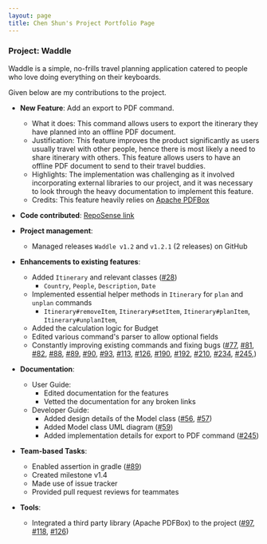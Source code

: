 ```yaml
---
layout: page
title: Chen Shun's Project Portfolio Page
---
```


### Project: Waddle

Waddle is a simple, no-frills travel planning application catered to people who love doing everything on their keyboards.

Given below are my contributions to the project.

* **New Feature**: Add an export to PDF command.
  * What it does: This command allows users to export the itinerary they have planned into an offline PDF document.
  * Justification: This feature improves the product significantly as users usually travel with other people, hence
there is most likely a need to share itinerary with others. This feature allows users to have an offline PDF document
to send to their travel buddies.
  * Highlights: The implementation was challenging as it involved incorporating external libraries to our project, and 
it was necessary to look through the heavy documentation to implement this feature.
  * Credits: This feature heavily relies on [Apache PDFBox](https://pdfbox.apache.org/)

* **Code contributed**: [RepoSense link](https://nus-cs2103-ay2223s1.github.io/tp-dashboard/?search=ciaoosuuu&breakdown=true&sort=groupTitle&sortWithin=title&since=2022-09-16&timeframe=commit&mergegroup=&groupSelect=groupByRepos&checkedFileTypes=docs~functional-code~test-code~other)

* **Project management**:
  * Managed releases `Waddle v1.2` and `v1.2.1` (2 releases) on GitHub

* **Enhancements to existing features**:
  * Added `Itinerary` and relevant classes ([#28](https://github.com/AY2223S1-CS2103T-W11-4/tp/pull/28))
    * `Country`, `People`, `Description`, `Date`
  * Implemented essential helper methods in `Itinerary` for `plan` and `unplan` commands
    * `Itinerary#removeItem`, `Itinerary#setItem`, `Itinerary#planItem`, `Itinerary#unplanItem`,
  * Added the calculation logic for Budget
  * Edited various command's parser to allow optional fields
  * Constantly improving existing commands and fixing bugs
    ([#77](https://github.com/AY2223S1-CS2103T-W11-4/tp/pull/77),
    [#81](https://github.com/AY2223S1-CS2103T-W11-4/tp/pull/81),
    [#82](https://github.com/AY2223S1-CS2103T-W11-4/tp/pull/82),
    [#88](https://github.com/AY2223S1-CS2103T-W11-4/tp/pull/88),
    [#89](https://github.com/AY2223S1-CS2103T-W11-4/tp/pull/89),
    [#90](https://github.com/AY2223S1-CS2103T-W11-4/tp/pull/90),
    [#93](https://github.com/AY2223S1-CS2103T-W11-4/tp/pull/93),
    [#113](https://github.com/AY2223S1-CS2103T-W11-4/tp/pull/113),
    [#126](https://github.com/AY2223S1-CS2103T-W11-4/tp/pull/126),
    [#190](https://github.com/AY2223S1-CS2103T-W11-4/tp/pull/190),
    [#192](https://github.com/AY2223S1-CS2103T-W11-4/tp/pull/192),
    [#210](https://github.com/AY2223S1-CS2103T-W11-4/tp/pull/210),
    [#234](https://github.com/AY2223S1-CS2103T-W11-4/tp/pull/234),
    [#245](https://github.com/AY2223S1-CS2103T-W11-4/tp/pull/245),)

* **Documentation**:
  * User Guide:
    * Edited documentation for the features
    * Vetted the documentation for any broken links
  * Developer Guide:
    * Added design details of the Model class
     ([#56](https://github.com/AY2223S1-CS2103T-W11-4/tp/pull/56),
      [#57](https://github.com/AY2223S1-CS2103T-W11-4/tp/pull/57))
    * Added Model class UML diagram ([#59](https://github.com/AY2223S1-CS2103T-W11-4/tp/pull/59))
    * Added implementation details for export to PDF command ([#245](https://github.com/AY2223S1-CS2103T-W11-4/tp/pull/245))

* **Team-based Tasks**:
  * Enabled assertion in gradle ([#89](https://github.com/AY2223S1-CS2103T-W11-4/tp/pull/89))
  * Created milestone v1.4
  * Made use of issue tracker
  * Provided pull request reviews for teammates
  
* **Tools**:
  * Integrated a third party library (Apache PDFBox) to the project
   ([#97](https://github.com/AY2223S1-CS2103T-W11-4/tp/pull/97), 
    [#118](https://github.com/AY2223S1-CS2103T-W11-4/tp/pull/118),
    [#126](https://github.com/AY2223S1-CS2103T-W11-4/tp/pull/126))

